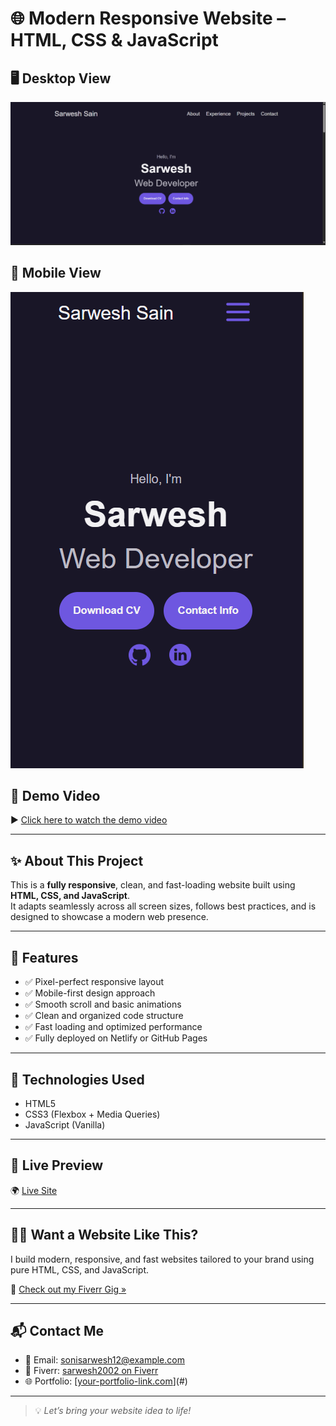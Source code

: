 # 🌐 Modern Responsive Website – HTML, CSS & JavaScript

## 🖥️ Desktop View  
![Desktop Screenshot](./screenshot/desktop.png)

## 📱 Mobile View  
![Mobile Screenshot](./screenshot/mobile.png)

## 🎥 Demo Video  
▶️ [Click here to watch the demo video](./video/portfolio-demo.mp4)  

---

## ✨ About This Project

This is a **fully responsive**, clean, and fast-loading website built using **HTML, CSS, and JavaScript**.  
It adapts seamlessly across all screen sizes, follows best practices, and is designed to showcase a modern web presence.

---

## 🔧 Features

- ✅ Pixel-perfect responsive layout  
- ✅ Mobile-first design approach  
- ✅ Smooth scroll and basic animations  
- ✅ Clean and organized code structure  
- ✅ Fast loading and optimized performance  
- ✅ Fully deployed on Netlify or GitHub Pages

---

## 📁 Technologies Used

- HTML5  
- CSS3 (Flexbox + Media Queries)  
- JavaScript (Vanilla)

---

## 🚀 Live Preview

🌍 [Live Site](https://portfolio-website-nine-rouge-64.vercel.app/)

---

## 🧑‍💻 Want a Website Like This?

I build modern, responsive, and fast websites tailored to your brand using pure HTML, CSS, and JavaScript.

🔗 [Check out my Fiverr Gig »](https://www.fiverr.com/sarwesh2002/build-a-modern-fast-and-fully-responsive-website-with-html-css-and-javascript)

---

## 📬 Contact Me

- 📧 Email: sonisarwesh12@example.com  
- 📱 Fiverr: [sarwesh2002 on Fiverr](https://www.fiverr.com/sarwesh2002)  
- 🌐 Portfolio: [[your-portfolio-link.com](https://portfolio-website-nine-rouge-64.vercel.app/)](#)

---

> 💡 *Let’s bring your website idea to life!*
